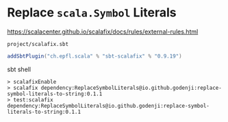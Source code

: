 # Replace `scala.Symbol` Literals

<https://scalacenter.github.io/scalafix/docs/rules/external-rules.html>

`project/scalafix.sbt`

```scala
addSbtPlugin("ch.epfl.scala" % "sbt-scalafix" % "0.9.19")
```

sbt shell

```
> scalafixEnable
> scalafix dependency:ReplaceSymbolLiterals@io.github.godenji:replace-symbol-literals-to-string:0.1.1
> test:scalafix dependency:ReplaceSymbolLiterals@io.github.godenji:replace-symbol-literals-to-string:0.1.1
```
